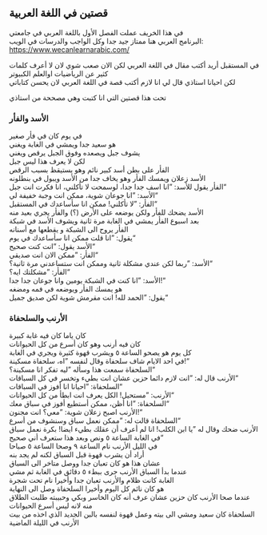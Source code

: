 ## قصتين في اللغة العربية  
  
في هذا الخريف عملت الفصل الأول باللغة العربي في جامعتي    
البرنامج العربي هنا ممتاز جيد جدا وكل الواجب والدرسات في الويب: https://www.wecanlearnarabic.com/    
  
في المستقبل أريد أكتب مقال في اللغة العربي لكن الان صعب شوي لان لا أعرف كلمات كثير عن الرياضيات اوالعلم الكبيوتر    
لكن احيانا استاذي قال لي انا لازم أكتب قصة في اللغة العربي لان يحسن كتاباتي    
  
تحت هذا قصتين التي انا كتبت وهي مصححة من استاذي    
  
### الأسد والفأر  
  
في يوم كان في فأر صغير    
هو سعيد جدا ويمشي في الغابة ويغني    
يشوف جبل ويصعده وفوق الجبل يرقص ويغني  
لكن لا يعرف هذا ليس جبل  
الفأر على بطن أسد كبير نائم وهو يستيقظ بسبب الرقص  
الأسد زعلان ويمسك الفأر وهو يخاف جدا من الأسد ويبول في بنطلونه  
الفأر يقول للأسد: ”انا اسف جدا جدا، لوسمحت لا تأكلني، انا فكرت انت جبل“  
الأسد: ”انا جوعان شوية، ممكن انت وجبة خفيفة لي“  
الفأر: ”لا تأكلني! ممكن انا سأساعدك في المستقبل“  
الأسد يضحك للفأر ولكن يوضعه على الأرض (؟) والفأر يجري بعيد منه  
بعد اسبوع الفأر يمشي في الغابة مرة ثانية ويشوف الأسد في شبكة  
الفأر يروح الى الشبكة و يقطعها مع أسنانه  
يقول: ”انا قلت ممكن انا سأساعدك في يوم“  
الأسد يقول: ”انت كنت صحيح“  
الفأر: ”ممكن الان انت صديقي“  
الأسد: ”ربما لكن عندي مشكلة ثانية وممكن انت ستساعدني مرة ثانية؟“  
الفأر: ”مشكلتك ايه؟“  
الأسد: ”انا كنت في الشبكة يومين وانا جوعان جدا جدا!“  
هو يمسك الفأر ويوضعه في فمه ومضغه  
يقول: ”الحمد لله! انت مقرمش شوية لكن صديق جميل“  
  
### الأرنب والسلحفاة  
  
كان ياما كان فيه غابة كبيرة  
كان فيه أرنب وهو كان أسرع من كل الحيوانات  
كل يوم هو يصحو الساعة ٥ ويشرب قهوة كثيرة ويجري في الغابة  
في احد الايام شاف سلحفاة وقال لنفسه ”اه، سلحفاة مسكينة!“  
السلحفاة سمعت هذا وسأله ”ليه تفكر انا مسكينة؟“  
الأرنب قال له: ”انت لازم دائما حزين عشان انت بطيء وتخسر في كل السباقات“  
السلحفاة: ”احيانا انا أفوز في السباقات“  
الأرنب: ”مستحيل! الكل يعرف انت ابطأ من كل الحيوانات“  
السلحفاة: ”انا أظن، ممكن أستطيع أفوز في سباق معك“  
الأرنب اصبح زعلان شوية: ”معي؟ انت مجنون!“  
السلحفاة قالت له: ”ممكن نعمل سباق وسنشوف من أسرع“  
الأرنب ضحك وقال له ”يا ابن الكلب! انا لم أعرف أن عقلك بطيء ايضا! بكرة نعمل سباق في الغابة الساعة ٥ ونص وبعد هذا ستعرف أني صحيح“  
في الليل الأرنب نام الساعة ٩ وصحا الساعة ٥ صباحا  
أراد أن يشرب قهوة قبل السباق لكنه لم يجد بنه  
عشان هذا هو كان تعبان جدا ووصل متاخر الى السباق  
عندما بدأ السباق الأرنب جرى ببطء ٥ دقائق في الغابة ثم مشي  
الغابة كانت ظلام والأرنب تعبان جدا وأخيرا نام تحت شجرة  
هو كان نائم كل اليوم وأخيرا السلحفاة وصل الى النهاية  
عندما صحا الأرنب كان حزين عشان عرف أنه كان الخاسر وبكي وحبيبته طلبت الطلاق منه لانه ليس أسرع الحيوانات  
السلحفاة كان سعيد ومشي الى بيته وعمل قهوة لنفسه بالبن الجديد الذي اخذه من بيت الأرنب في الليلة الماضية  
